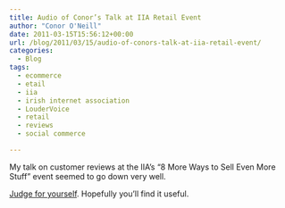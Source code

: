 ```yaml
---
title: Audio of Conor’s Talk at IIA Retail Event
author: "Conor O'Neill"
date: 2011-03-15T15:56:12+00:00
url: /blog/2011/03/15/audio-of-conors-talk-at-iia-retail-event/
categories:
  - Blog
tags:
  - ecommerce
  - etail
  - iia
  - irish internet association
  - LouderVoice
  - retail
  - reviews
  - social commerce

---
```

My talk on customer reviews at the IIA&#8217;s &#8220;8 More Ways to Sell Even More Stuff&#8221; event seemed to go down very well. 

[Judge for yourself][1]. Hopefully you&#8217;ll find it useful.

 [1]: http://blog.iia.ie/2011/audio-conor-oneill-loudervoice-at-%E2%80%9C8-more-ways-to-sell-even-more-stuff%E2%80%9D/